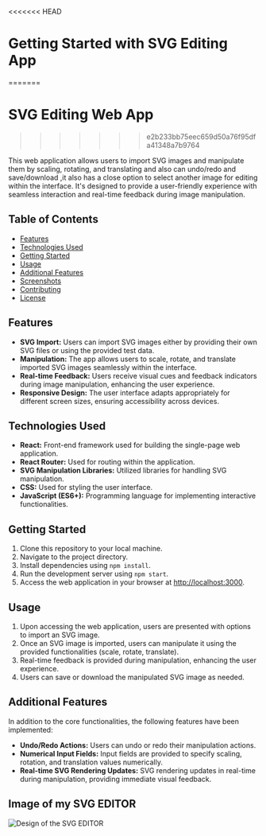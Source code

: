 <<<<<<< HEAD
# Getting Started with SVG Editing App
=======
# SVG Editing Web App
>>>>>>> e2b233bb75eec659d50a76f95dfa41348a7b9764

This web application allows users to import SVG images and manipulate them by scaling, rotating, and translating and also can undo/redo and save/download ,it also has a close option to select another image for editing within the interface. It's designed to provide a user-friendly experience with seamless interaction and real-time feedback during image manipulation.

## Table of Contents

- [Features](#features)
- [Technologies Used](#technologies-used)
- [Getting Started](#getting-started)
- [Usage](#usage)
- [Additional Features](#additional-features)
- [Screenshots](#screenshots)
- [Contributing](#contributing)
- [License](#license)

## Features

- **SVG Import:** Users can import SVG images either by providing their own SVG files or using the provided test data.
- **Manipulation:** The app allows users to scale, rotate, and translate imported SVG images seamlessly within the interface.
- **Real-time Feedback:** Users receive visual cues and feedback indicators during image manipulation, enhancing the user experience.
- **Responsive Design:** The user interface adapts appropriately for different screen sizes, ensuring accessibility across devices.

## Technologies Used

- **React:** Front-end framework used for building the single-page web application.
- **React Router:** Used for routing within the application.
- **SVG Manipulation Libraries:** Utilized libraries for handling SVG manipulation.
- **CSS:** Used for styling the user interface.
- **JavaScript (ES6+):** Programming language for implementing interactive functionalities.

## Getting Started

1. Clone this repository to your local machine.
2. Navigate to the project directory.
3. Install dependencies using `npm install`.
4. Run the development server using `npm start`.
5. Access the web application in your browser at [http://localhost:3000](http://localhost:3000).

## Usage

1. Upon accessing the web application, users are presented with options to import an SVG image.
2. Once an SVG image is imported, users can manipulate it using the provided functionalities (scale, rotate, translate).
3. Real-time feedback is provided during manipulation, enhancing the user experience.
4. Users can save or download the manipulated SVG image as needed.

## Additional Features

In addition to the core functionalities, the following features have been implemented:

- **Undo/Redo Actions:** Users can undo or redo their manipulation actions.
- **Numerical Input Fields:** Input fields are provided to specify scaling, rotation, and translation values numerically.
- **Real-time SVG Rendering Updates:** SVG rendering updates in real-time during manipulation, providing immediate visual feedback.

## Image of my SVG EDITOR 

![Design of the SVG EDITOR](https://github.com/DhiyaJoseph/SVG-Editing-App/assets/149352526/014c69f1-25fa-4990-8357-e71a41741096)




